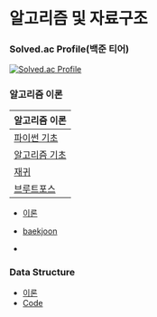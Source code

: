 # 알고리즘 및 자료구조

### Solved.ac Profile(백준 티어)
[![Solved.ac Profile](http://mazassumnida.wtf/api/v2/generate_badge?boj=alwjd7085)](https://solved.ac/alwjd7085/)

### 알고리즘 이론
  |알고리즘 이론|
  |------|
  |[파이썬 기초](https://github.com/DaonWoori/TIL/blob/main/Algorithm/theory/%ED%8C%8C%EC%9D%B4%EC%8D%AC%EC%9D%84%20%ED%8C%8C%EC%9D%B4%EC%8D%AC%EB%8B%B5%EA%B2%8C.md)|
  |[알고리즘 기초](https://github.com/DaonWoori/TIL/blob/main/Algorithm/theory/%EC%95%8C%EA%B3%A0%EB%A6%AC%EC%A6%98_%EA%B8%B0%EC%B4%88.md)|
  |[재귀](https://github.com/DaonWoori/TIL/blob/main/Algorithm/theory/%EC%9E%AC%EA%B7%80.md)|
  |[브루트포스](https://github.com/DaonWoori/TIL/blob/main/Algorithm/theory/Brute_Force.md)|

  
* [이론](https://github.com/DaonWoori/TIL/tree/main/Algorithm/theory)
  
* [baekjoon](https://github.com/DaonWoori/TIL/tree/main/Algorithm)
* []()

### Data Structure
* [이론]()
* [Code](https://github.com/DaonWoori/TIL/tree/main/Data%20Structure)


